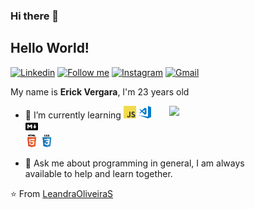 ### Hi there 👋

## Hello World!

[![Linkedin](https://img.shields.io/badge/-LinkedIn-blue?style=flat&logo=Linkedin&logoColor=white)](https://www.linkedin.com/in/erick-vergara-tito-265005158/)
[<img src="https://img.shields.io/github/followers/airomerick98?label=follow&style=social" height="22" title="Follow me" />](https://github.com/airomerick98) 
[![Instagram](https://img.shields.io/badge/-Instagram-c13584?style=flat&labelColor=c13584&logo=instagram&logoColor=white)](https://www.instagram.com/e.vergarat98/?hl=es)
[![Gmail](https://img.shields.io/badge/-Gmail-c14438?style=flat&logo=Gmail&logoColor=white)](mailto:airomerick9817@gmail.com)


My name is **Erick Vergara**, I'm 23 years old

<img align= "right" width= "250" src= "https://pa1.narvii.com/6580/8098c6e9207376889eeb0532d9f5a0723c4d73f5_hq.gif"/>


- 🌱 I’m currently learning <img height="20" src="https://raw.githubusercontent.com/github/explore/80688e429a7d4ef2fca1e82350fe8e3517d3494d/topics/javascript/javascript.png"></code>
<code><img height="20" src="https://raw.githubusercontent.com/github/explore/80688e429a7d4ef2fca1e82350fe8e3517d3494d/topics/visual-studio-code/visual-studio-code.png"></code>
<code> <img height = "20" src = "https://raw.githubusercontent.com/github/explore/80688e429a7d4ef2fca1e82350fe8e3517d3494d/topics/markdown/markdown.png"> </code>
<code><img height="20" src="https://raw.githubusercontent.com/github/explore/80688e429a7d4ef2fca1e82350fe8e3517d3494d/topics/html/html.png"></code>
<code><img height="20" src="https://raw.githubusercontent.com/github/explore/80688e429a7d4ef2fca1e82350fe8e3517d3494d/topics/css/css.png"></code>

- 💬 Ask me about programming in general, I am always <br> available to help and learn together.

:star: From [LeandraOliveiraS](https://github.com/airomerick98)


<!--
**airomerick98/airomerick98** is a ✨ _special_ ✨ repository because its `README.md` (this file) appears on your GitHub profile.

Here are some ideas to get you started:

- 🔭 I’m currently working on ...
- 🌱 I’m currently learning ...
- 👯 I’m looking to collaborate on ...
- 🤔 I’m looking for help with ...
- 💬 Ask me about ...
- 📫 How to reach me: ...
- 😄 Pronouns: ...
- ⚡ Fun fact: ...
-->
